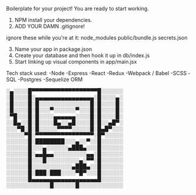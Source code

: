 
Boilerplate for your project! You are ready to start working.

1) NPM install your dependencies.
2) ADD YOUR DAMN .gitignore!

ignore these while you're at it:
  node_modules
  public/bundle.js
  secrets.json

3) Name your app in package.json
4) Create your database and then hook it up in db/index.js
5) Start linking up visual components in app/main.jsx

Tech stack used:
-Node
-Express
-React
-Redux
-Webpack / Babel
-SCSS
-SQL
-Postgres
-Sequelize ORM

░▄░░░░█▀▀▀▀▀▀▀▀▀▀▀▀▀▀▀▀▀▀█░░░░░░
░█░░░░█░▄▄▄▄▄▄▄▄▄▄▄▄▄▄▄▄░█░░░░▄░
░█░░░░█░█░░░░░░░░░░░░░░█░█░░░░█░
░█░░░░█░█░░░▀░░░░░░▀░░░█░█░░░░█░
░▀█░░░█░█░░░░▄▄▄▄▄▄░░░░█░█░░░░█░
░░█▄░░█░█░░░░█▄░░▄█░░░░█░█░░▄█▀░
░░░▀█░█░█░░░░░▀▀▀▀░░░░░█░█▄█▀░░░
░░░░░▀█░▀▀▀▀▀▀▀▀▀▀▀▀▀▀▀▀░█▀░░░░░
░░░░░░█░████████░░░▄░░▀░░█░░░░░░
░░░░░░█░░░▄░░░░░░▄███▄░░░█░░░░░░
░░░░░░█░▄▄█▄▄░░░░░░░░░▄▄░█░░░░░░
░░░░░░█░░░█░░░░░░░░░▄░▀▀░█░░░░░░
░░░░░░█░░░░░░░░░░░▄███▄░░█░░░░░░
░░░░░░█░███░███░░░░▀█▀░░░█░░░░░░
░░░░░░█▄▄▄▄▄▄▄▄▄▄▄▄▄▄▄▄▄▄█░░░░░░
░░░░░░░░░░░░█░░░░░░█░░░░░░░░░░░░
